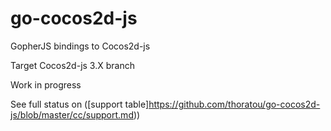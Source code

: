 # go-cocos2d-js

GopherJS bindings to Cocos2d-js

Target Cocos2d-js 3.X branch

Work in progress

See full status on ([support table]https://github.com/thoratou/go-cocos2d-js/blob/master/cc/support.md))
